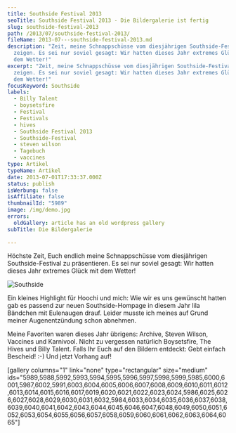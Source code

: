 ```yaml
---
title: Southside Festival 2013
seoTitle: Southside Festival 2013 - Die Bildergalerie ist fertig
slug: southside-festival-2013
path: /2013/07/southside-festival-2013/
fileName: 2013-07---southside-festival-2013.md
description: "Zeit, meine Schnappschüsse vom diesjährigen Southside-Festival zu
  zeigen. Es sei nur soviel gesagt: Wir hatten dieses Jahr extremes Glück mit
  dem Wetter!"
excerpt: "Zeit, meine Schnappschüsse vom diesjährigen Southside-Festival zu
  zeigen. Es sei nur soviel gesagt: Wir hatten dieses Jahr extremes Glück mit
  dem Wetter!"
focusKeyword: Southside
labels:
  - Billy Talent
  - boysetsfire
  - Festival
  - Festivals
  - hives
  - Southside Festival 2013
  - Southside-Festival
  - steven wilson
  - Tagebuch
  - vaccines
type: Artikel
typeName: Artikel
date: 2013-07-01T17:33:37.000Z
status: publish
isWerbung: false
isAffiliate: false
thumbnailId: "5989"
image: /img/demo.jpg
errors:
  oldGallery: article has an old wordpress gallery
subTitle: Die Bildergalerie
  
---
```


Höchste Zeit, Euch endlich meine Schnappschüsse vom diesjährigen
Southside-Festival zu präsentieren. Es sei nur soviel gesagt: Wir hatten dieses
Jahr extremes Glück mit dem Wetter!

![Southside](http://cardamonchai.com/wp-content/uploads/2013/07/foto-640x640.jpg "Eulenaugenbändchen")

Ein kleines Highlight für Hoochi und mich: Wie wir es uns gewünscht hatten gab
es passend zur neuen Southside-Hompage in diesem Jahr lila Bändchen mit
Eulenaugen drauf. Leider musste ich meines auf Grund meiner Augenentzündung
schon abnehmen.

Meine Favoriten waren dieses Jahr übrigens: Archive, Steven Wilson, Vaccines und
Karnivool. Nicht zu vergessen natürlich Boysetsfire, The Hives und Billy Talent.
Falls Ihr Euch auf den Bildern entdeckt: Gebt einfach Bescheid! :-) Und jetzt
Vorhang auf!

[gallery columns="1" link="none" type="rectangular" size="medium"
ids="5989,5988,5992,5993,5994,5995,5996,5997,5998,5999,5985,6000,6001,5987,6002,5991,6003,6004,6005,6006,6007,6008,6009,6010,6011,6012,6013,6014,6015,6016,6017,6019,6020,6021,6022,6023,6024,5986,6025,6026,6027,6028,6029,6030,6031,6032,5984,6033,6034,6035,6036,6037,6038,6039,6040,6041,6042,6043,6044,6045,6046,6047,6048,6049,6050,6051,6052,6053,6054,6055,6056,6057,6058,6059,6060,6061,6062,6063,6064,6065"]

  